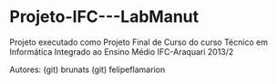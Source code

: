 # Projeto-IFC---LabManut
Projeto executado como Projeto Final de Curso do 
curso Técnico em Informática Integrado ao Ensino Médio
IFC-Araquari 2013/2

Autores:
  (git) brunats
  (git) felipeflamarion
